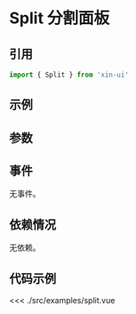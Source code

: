 # Split 分割面板

## 引用
```js
import { Split } from 'xin-ui'
```

## 示例
<example-split/>

## 参数

## 事件

无事件。

## 依赖情况

无依赖。

## 代码示例
<<< ./src/examples/split.vue






